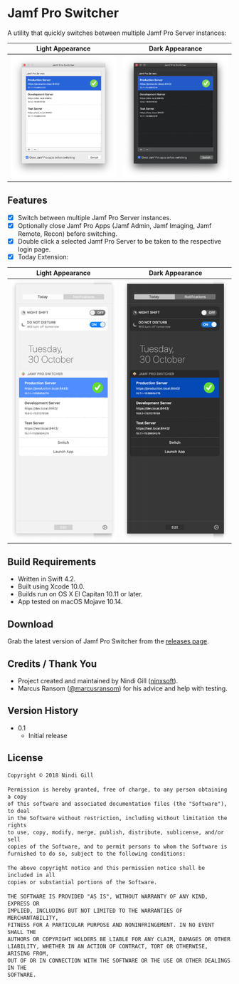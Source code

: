 # Jamf Pro Switcher
A utility that quickly switches between multiple Jamf Pro Server instances:

| Light Appearance | Dark Appearance |
| :--------------: | :-------------: |
| ![Jamf Pro Switcher - Light Appearance](Readme%20Resources/Jamf%20Pro%20Switcher%20-%20Light%20Appearance.png) | ![Jamf Pro Switcher - Dark Appearance](Readme%20Resources/Jamf%20Pro%20Switcher%20-%20Dark%20Appearance.png) |

## Features
*   [x] Switch between multiple Jamf Pro Server instances.
*   [x] Optionally close Jamf Pro Apps (Jamf Admin, Jamf Imaging, Jamf Remote, Recon) before switching.
*   [x] Double click a selected Jamf Pro Server to be taken to the respective login page.
*   [x] Today Extension:

| Light Appearance | Dark Appearance |
| :--------------: | :-------------: |
| ![Today Extension - Light Appearance](Readme%20Resources/Today%20Extension%20-%20Light%20Appearance.png) | ![Today Extension - Dark Appearance](Readme%20Resources/Today%20Extension%20-%20Dark%20Appearance.png) |

## Build Requirements
*   Written in Swift 4.2.
*   Built using Xcode 10.0.
*   Builds run on OS X El Capitan 10.11 or later.
*   App tested on macOS Mojave 10.14.

## Download
Grab the latest version of Jamf Pro Switcher from the [releases page](https://github.com/ninxsoft/JamfProSwitcher/releases).

## Credits / Thank You
*   Project created and maintained by Nindi Gill ([ninxsoft](https://github.com/ninxsoft)).
*   Marcus Ransom ([@marcusransom](https://twitter.com/marcusransom)) for his advice and help with testing.

## Version History
*   0.1
    *   Initial release

## License
    Copyright © 2018 Nindi Gill

    Permission is hereby granted, free of charge, to any person obtaining a copy
    of this software and associated documentation files (the "Software"), to deal
    in the Software without restriction, including without limitation the rights
    to use, copy, modify, merge, publish, distribute, sublicense, and/or sell
    copies of the Software, and to permit persons to whom the Software is
    furnished to do so, subject to the following conditions:

    The above copyright notice and this permission notice shall be included in all
    copies or substantial portions of the Software.

    THE SOFTWARE IS PROVIDED "AS IS", WITHOUT WARRANTY OF ANY KIND, EXPRESS OR
    IMPLIED, INCLUDING BUT NOT LIMITED TO THE WARRANTIES OF MERCHANTABILITY,
    FITNESS FOR A PARTICULAR PURPOSE AND NONINFRINGEMENT. IN NO EVENT SHALL THE
    AUTHORS OR COPYRIGHT HOLDERS BE LIABLE FOR ANY CLAIM, DAMAGES OR OTHER
    LIABILITY, WHETHER IN AN ACTION OF CONTRACT, TORT OR OTHERWISE, ARISING FROM,
    OUT OF OR IN CONNECTION WITH THE SOFTWARE OR THE USE OR OTHER DEALINGS IN THE
    SOFTWARE.
